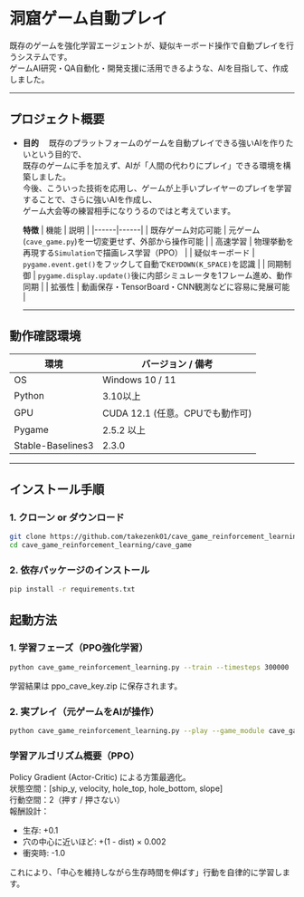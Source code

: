 # 洞窟ゲーム自動プレイ

既存のゲームを強化学習エージェントが、疑似キーボード操作で自動プレイを行うシステムです。  
ゲームAI研究・QA自動化・開発支援に活用できるような、AIを目指して、作成しました。

---

## プロジェクト概要

- **目的**　
  既存のプラットフォームのゲームを自動プレイできる強いAIを作りたいという目的で、<br>
  既存のゲームに手を加えず、AIが「人間の代わりにプレイ」できる環境を構築しました。<br>
  今後、こういった技術を応用し、ゲームが上手いプレイヤーのプレイを学習することで、さらに強いAIを作成し、<br>
  ゲーム大会等の練習相手になりうるのではと考えています。<br>

  **特徴**
  | 機能 | 説明 |
  |------|------|
  | 既存ゲーム対応可能 | 元ゲーム(`cave_game.py`)を一切変更せず、外部から操作可能 |
  | 高速学習 | 物理挙動を再現する`Simulation`で描画レス学習（PPO） |
  | 疑似キーボード | `pygame.event.get()`をフックして自動で`KEYDOWN(K_SPACE)`を認識 |
  | 同期制御 | `pygame.display.update()`後に内部シミュレータを1フレーム進め、動作同期 |
  | 拡張性 | 動画保存・TensorBoard・CNN観測などに容易に発展可能 |

  ---

## 動作確認環境

| 環境 | バージョン / 備考 |
|------|--------------------|
| OS | Windows 10 / 11|
| Python | 3.10以上 |
| GPU | CUDA 12.1 (任意。CPUでも動作可) |
| Pygame | 2.5.2 以上 |
| Stable-Baselines3 | 2.3.0 |

---

## インストール手順

### 1. クローン or ダウンロード
```bash
git clone https://github.com/takezenk01/cave_game_reinforcement_learning.git
cd cave_game_reinforcement_learning/cave_game
```

### 2. 依存パッケージのインストール
```bash
pip install -r requirements.txt
```

## 起動方法
### 1. 学習フェーズ（PPO強化学習）
```bash
python cave_game_reinforcement_learning.py --train --timesteps 300000
```
学習結果は ppo_cave_key.zip に保存されます。

### 2. 実プレイ（元ゲームをAIが操作）
```bash
python cave_game_reinforcement_learning.py --play --game_module cave_game --seconds 300
```

### 学習アルゴリズム概要（PPO）
Policy Gradient (Actor-Critic) による方策最適化。<br>
状態空間：[ship_y, velocity, hole_top, hole_bottom, slope]<br>
行動空間：2（押す / 押さない）<br>
報酬設計：<br>
 - 生存: +0.1<br>
 - 穴の中心に近いほど: +(1 - dist) × 0.002<br>
 - 衝突時: -1.0<br>
 
これにより、「中心を維持しながら生存時間を伸ばす」行動を自律的に学習します。
